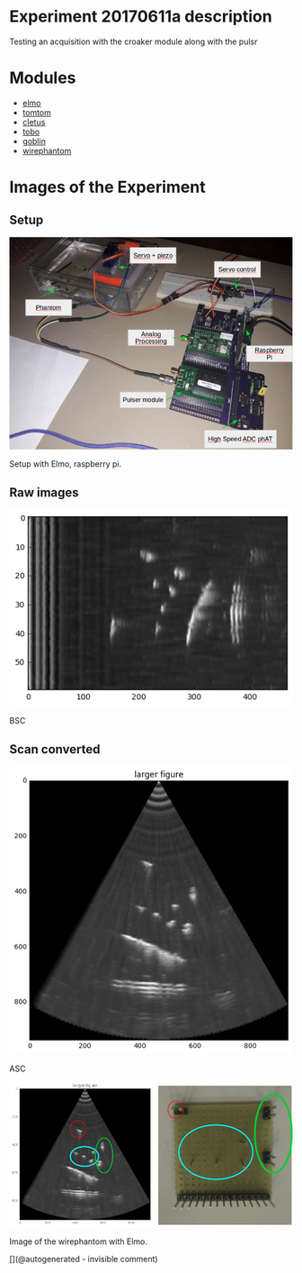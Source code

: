 # Experiment 20170611a description

Testing an acquisition with the croaker module along with the pulsr



# Modules

* [elmo](/elmo/)
* [tomtom](/tomtom/)
* [cletus](/cletus/)
* [tobo](/tobo/)
* [goblin](/goblin/)
* [wirephantom](/wirephantom/)




# Images of the Experiment

## Setup

![](/elmo/data/arduino/setup.png)

Setup with Elmo, raspberry pi.

## Raw images

![](/elmo/data/arduino/rawimage.png)

BSC

## Scan converted

![](/elmo/data/arduino/rawimageSC.png)

ASC

![](/elmo/data/arduino/AD9200.png)

Image of the wirephantom with Elmo.










[](@autogenerated - invisible comment)